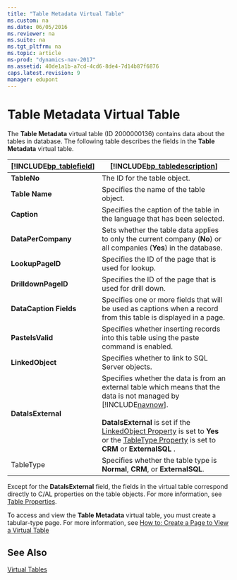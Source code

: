 ```yaml
---
title: "Table Metadata Virtual Table"
ms.custom: na
ms.date: 06/05/2016
ms.reviewer: na
ms.suite: na
ms.tgt_pltfrm: na
ms.topic: article
ms-prod: "dynamics-nav-2017"
ms.assetid: 40de1a1b-a7cd-4cd6-8de4-7d14b87f6876
caps.latest.revision: 9
manager: edupont
---
```

# Table Metadata Virtual Table
The **Table Metadata** virtual table \(ID 2000000136\) contains data about the tables in database. The following table describes the fields in the **Table Metadata** virtual table.  
  
|[!INCLUDE[bp_tablefield](includes/bp_tablefield_md.md)]|[!INCLUDE[bp_tabledescription](includes/bp_tabledescription_md.md)]|  
|---------------------------------|---------------------------------------|  
|**TableNo**|The ID for the table object.|  
|**Table Name**|Specifies the name of the table object.|  
|**Caption**|Specifies the caption of the table in the language that has been selected.|  
|**DataPerCompany**|Sets whether the table data applies to only the current company \(**No**\) or all companies \(**Yes**\) in the database.|  
|**LookupPageID**|Specifies the ID of the page that is used for lookup.|  
|**DrilldownPageID**|Specifies the ID of the page that is used for drill down.|  
|**DataCaption Fields**|Specifies one or more fields that will be used as captions when a record from this table is displayed in a page.|  
|**PasteIsValid**|Specifies whether inserting records into this table using the paste command is enabled.|  
|**LinkedObject**|Specifies whether to link to SQL Server objects.|  
|**DataIsExternal**|Specifies whether the data is from an external table which means that the data is not managed by [!INCLUDE[navnow](includes/navnow_md.md)].<br /><br /> **DataIsExternal** is set if the [LinkedObject Property](LinkedObject-Property.md) is set to **Yes** or the [TableType Property](TableType-Property.md) is set to **CRM** or **ExternalSQL** .|  
|TableType|Specifies whether the table type is **Normal**, **CRM**, or **ExternalSQL**.|  
  
 Except for the **DataIsExternal** field, the fields in the virtual table correspond directly to C/AL properties on the table objects. For more information, see [Table Properties](Table-Properties.md).  
  
 To access and view the **Table Metadata** virtual table, you must create a tabular\-type page. For more information, see [How to: Create a Page to View a Virtual Table](How%20to:%20Create%20a%20Page%20to%20View%20a%20Virtual%20Table.md)  
  
## See Also  
 [Virtual Tables](Virtual-Tables.md)